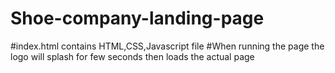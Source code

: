 # Shoe-company-landing-page
#index.html contains HTML,CSS,Javascript file
#When running the page the logo will splash for few seconds then loads the actual page

